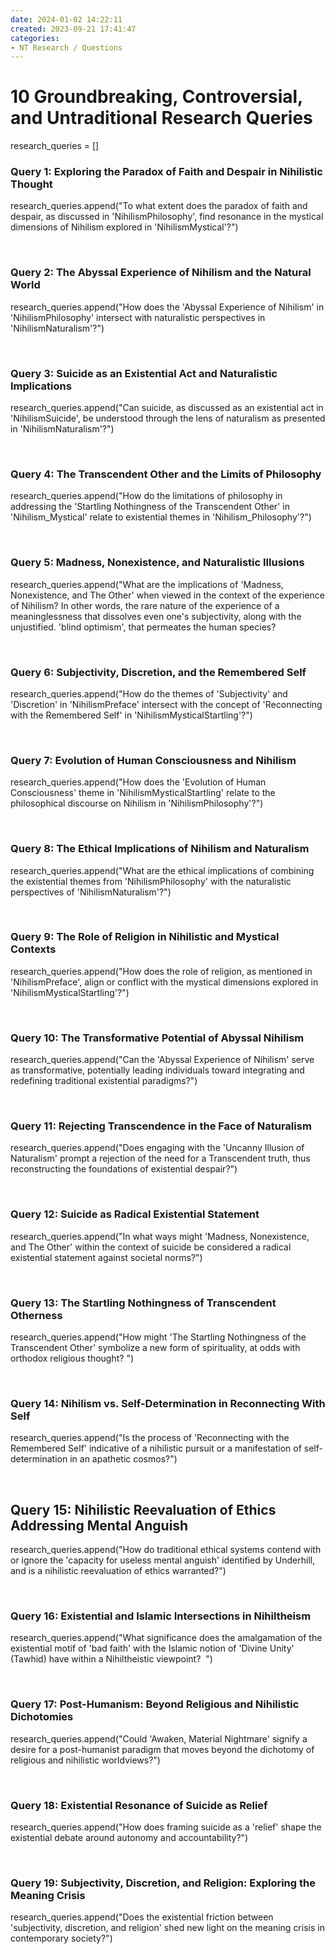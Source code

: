 ```yaml
---
date: 2024-01-02 14:22:11
created: 2023-09-21 17:41:47
categories:
- NT Research / Questions
---
```


# 10 Groundbreaking, Controversial, and Untraditional Research Queries

research\_queries = \[\]

### Query 1: Exploring the Paradox of Faith and Despair in Nihilistic Thought

research\_queries.append("To what extent does the paradox of faith and despair, as discussed in 'NihilismPhilosophy', find resonance in the mystical dimensions of Nihilism explored in 'NihilismMystical'?")

<br>

### Query 2: The Abyssal Experience of Nihilism and the Natural World

research\_queries.append("How does the 'Abyssal Experience of Nihilism' in 'NihilismPhilosophy' intersect with naturalistic perspectives in 'NihilismNaturalism'?")

<br>

### Query 3: Suicide as an Existential Act and Naturalistic Implications

research\_queries.append("Can suicide, as discussed as an existential act in 'NihilismSuicide', be understood through the lens of naturalism as presented in 'NihilismNaturalism'?")

<br>

### Query 4: The Transcendent Other and the Limits of Philosophy

research\_queries.append("How do the limitations of philosophy in addressing the 'Startling Nothingness of the Transcendent Other' in 'Nihilism\_Mystical' relate to existential themes in 'Nihilism\_Philosophy'?")

<br>

### Query 5: Madness, Nonexistence, and Naturalistic Illusions

research\_queries.append("What are the implications of 'Madness, Nonexistence, and The Other' when viewed in the context of the experience of Nihilism? In other words, the rare nature of the experience of a meaninglessness that dissolves even one's subjectivity, along with the unjustified. 'blind optimism', that permeates the human species?

<br>

### Query 6: Subjectivity, Discretion, and the Remembered Self

research\_queries.append("How do the themes of 'Subjectivity' and 'Discretion' in 'NihilismPreface' intersect with the concept of 'Reconnecting with the Remembered Self' in 'NihilismMysticalStartling'?")

<br>

### Query 7: Evolution of Human Consciousness and Nihilism

research\_queries.append("How does the 'Evolution of Human Consciousness' theme in 'NihilismMysticalStartling' relate to the philosophical discourse on Nihilism in 'NihilismPhilosophy'?")

<br>

### Query 8: The Ethical Implications of Nihilism and Naturalism

research\_queries.append("What are the ethical implications of combining the existential themes from 'NihilismPhilosophy' with the naturalistic perspectives of 'NihilismNaturalism'?")

<br>

### Query 9: The Role of Religion in Nihilistic and Mystical Contexts

research\_queries.append("How does the role of religion, as mentioned in 'NihilismPreface', align or conflict with the mystical dimensions explored in 'NihilismMysticalStartling'?")

<br>

### Query 10: The Transformative Potential of Abyssal Nihilism

research\_queries.append("Can the 'Abyssal Experience of Nihilism' serve as transformative, potentially leading individuals toward integrating and redefining traditional existential paradigms?")

<br>

### Query 11: Rejecting Transcendence in the Face of Naturalism

research\_queries.append("Does engaging with the 'Uncanny Illusion of Naturalism' prompt a rejection of the need for a Transcendent truth, thus reconstructing the foundations of existential despair?")

<br>

### Query 12: Suicide as Radical Existential Statement

research\_queries.append("In what ways might 'Madness, Nonexistence, and The Other' within the context of suicide be considered a radical existential statement against societal norms?")

<br>

### Query 13: The Startling Nothingness of Transcendent Otherness

research\_queries.append("How might 'The Startling Nothingness of the Transcendent Other' symbolize a new form of spirituality, at odds with orthodox religious thought? ")

<br>

### Query 14: Nihilism vs. Self-Determination in Reconnecting With Self

research\_queries.append("Is the process of 'Reconnecting with the Remembered Self' indicative of a nihilistic pursuit or a manifestation of self-determination in an apathetic cosmos?")

<br>

## Query 15: Nihilistic Reevaluation of Ethics Addressing Mental Anguish

research\_queries.append("How do traditional ethical systems contend with or ignore the 'capacity for useless mental anguish' identified by Underhill, and is a nihilistic reevaluation of ethics warranted?")

<br>

### Query 16: Existential and Islamic Intersections in Nihiltheism

research\_queries.append("What significance does the amalgamation of the existential motif of 'bad faith' with the Islamic notion of 'Divine Unity' (Tawhid) have within a Nihiltheistic viewpoint?  ")

<br>

### Query 17: Post-Humanism: Beyond Religious and Nihilistic Dichotomies

research\_queries.append("Could 'Awaken, Material Nightmare' signify a desire for a post-humanist paradigm that moves beyond the dichotomy of religious and nihilistic worldviews?")

<br>

### Query 18: Existential Resonance of Suicide as Relief

research\_queries.append("How does framing suicide as a 'relief' shape the existential debate around autonomy and accountability?")

<br>

### Query 19: Subjectivity, Discretion, and Religion: Exploring the Meaning Crisis

research\_queries.append("Does the existential friction between 'subjectivity, discretion, and religion' shed new light on the meaning crisis in contemporary society?")